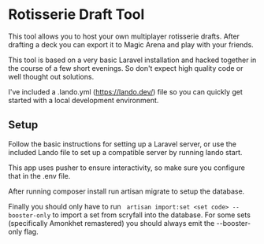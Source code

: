 # Rotisserie Draft Tool

This tool allows you to host your own multiplayer rotisserie drafts.
After drafting a deck you can export it to Magic Arena and play with your friends.

This tool is based on a very basic Laravel installation and hacked together
in the course of a few short evenings. So don't expect high quality code
or well thought out solutions. 

I've included a .lando.yml (https://lando.dev/) file so you can quickly get started with a local
development environment.

## Setup
Follow the basic instructions for setting up a Laravel server, or use the included
Lando file to set up a compatible server by running lando start.

This app uses pusher to ensure interactivity, so make sure you configure that in the .env file.

After running composer install run artisan migrate to setup the database.

Finally you should only have to run `` artisan import:set <set code> --booster-only``
to import a set from scryfall into the database. For some sets (specifically Amonkhet remastered) 
you should always emit the --booster-only flag.



